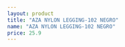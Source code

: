 ```yaml
---
layout: product
title: "AZA NYLON LEGGING-102 NEGRO"
name: "AZA NYLON LEGGING-102 NEGRO"
price: 25.9
---
```

